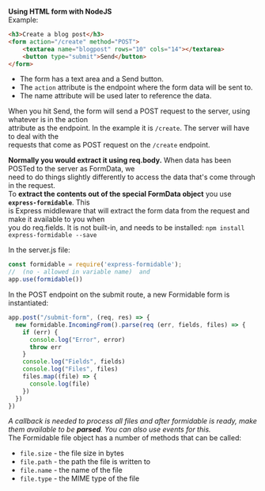 **Using HTML form with NodeJS**  
Example:
``` html
<h3>Create a blog post</h3>
<form action="/create" method="POST">
    <textarea name="blogpost" rows="10" cols="14"></textarea>
    <button type="submit">Send</button>
</form>
```

* The form has a text area and a Send button.
* The `action` attribute is the endpoint where the form data will be sent to.
* The name attribute will be used later to reference the data.

When you hit Send, the form will send a POST request to the server, using whatever is in the action  
attribute as the endpoint. In the example it is `/create`. The server will have to deal with the  
requests that come as POST request on the `/create` endpoint.

**Normally you would extract it using req.body.** When data has been POSTed to the server as FormData, we  
need to do things slightly differently to access the data that's come through in the request.  
To **extract the contents out of the special FormData object** you use **`express-formidable`**.  This  
is Express middleware that will extract the form data from the request and make it available to you when  
you do req.fields. It is not built-in, and needs to be installed: `npm install express-formidable --save`

In the server.js file:  
``` javascript
const formidable = require('express-formidable');
//  (no - allowed in variable name)  and
app.use(formidable())
```
In the POST endpoint on the submit route, a new Formidable form is instantiated:  
``` javascript
app.post("/submit-form", (req, res) => {
  new formidable.IncomingFrom().parse(req (err, fields, files) => {
    if (err) {
      console.log("Error", error)
      throw err
    }
    console.log("Fields", fields)
    console.log("Files", files)
    files.map((file) => {
      console.log(file)
    })
  })
})
```
*A callback is needed to process all files and after formidable is ready, make them available to be **parsed**. You can also use events for this.*  
The Formidable file object has a number of methods that can be called:  
* `file.size` - the file size in bytes
* `file.path` - the path the file is written to
* `file.name` - the name of the file
* `file.type` - the MIME type of the file


